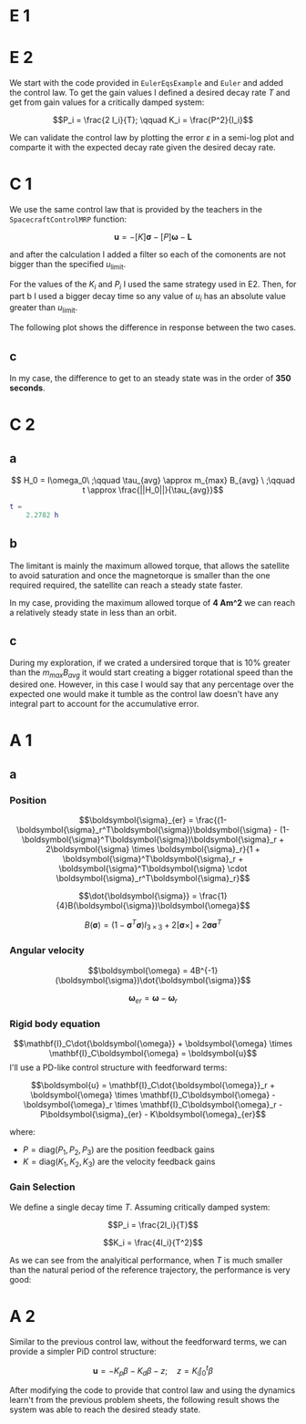 # E 1

# E 2

We start with the code provided in `EulerEqsExample` and `Euler` and added the control law. To get the gain values I defined a desired decay rate $T$ and get from gain values for a critically damped system:

$$P_i = \frac{2 I_i}{T}; \qquad K_i = \frac{P^2}{I_i}$$

We can validate the control law by plotting the error $\varepsilon$ in a semi-log plot and comparte it with the expected decay rate given the desired decay rate.

# C 1

We use the same control law that is provided by the teachers in the `SpacecraftControlMRP` function:

$$ \boldsymbol{u}=-[K]\boldsymbol{\sigma}-[P]\boldsymbol{\omega}-\boldsymbol{L} $$

and after the calculation I added a filter so each of the comonents are not bigger than the specified $u_{\text{limit}}$.

For the values of the $K_i$ and $P_i$ I used the same strategy used in E2. Then, for part b I used a bigger decay time so any value of $u_i$ has an absolute value greater than $u_{\text{limit}}$.

The following plot shows the difference in response between the two cases.


## c 

In my case, the difference to get to an steady state was in the order of **350 seconds**.

# C 2

## a

$$ H_0 = I\omega_0\ ;\qquad \tau_{avg} \approx m_{max} B_{avg} \ ;\qquad t \approx \frac{||H_0||}{\tau_{avg}}$$

```matlab
t =
    2.2782 h
```

## b
The limitant is mainly the maximum allowed torque, that allows the satellite to avoid saturation and once the magnetorque is smaller than the one required required, the satellite can reach a steady state faster.

In my case, providing the maximum allowed torque of **4 Am^2** we can reach a relatively steady state in less than an orbit.

## c

During my exploration, if we crated a undersired torque that is 10% greater than the $m_{max} B_{avg}$ it would start creating a bigger rotational speed than the desired one. However, in this case I would say that any percentage over the expected one would make it tumble as the control law doesn't have any integral part to account for the accumulative error.

# A 1

## a

### Position

$$\boldsymbol{\sigma}_{er} = \frac{(1-\boldsymbol{\sigma}_r^T\boldsymbol{\sigma})\boldsymbol{\sigma} - (1-\boldsymbol{\sigma}^T\boldsymbol{\sigma})\boldsymbol{\sigma}_r + 2\boldsymbol{\sigma} \times \boldsymbol{\sigma}_r}{1 + \boldsymbol{\sigma}^T\boldsymbol{\sigma}_r + \boldsymbol{\sigma}^T\boldsymbol{\sigma} \cdot \boldsymbol{\sigma}_r^T\boldsymbol{\sigma}_r}$$


$$\dot{\boldsymbol{\sigma}} = \frac{1}{4}B(\boldsymbol{\sigma})\boldsymbol{\omega}$$


$$B(\boldsymbol{\sigma}) = (1-\boldsymbol{\sigma}^T\boldsymbol{\sigma})I_{3\times3} + 2[\boldsymbol{\sigma}\times] + 2\boldsymbol{\sigma}\boldsymbol{\sigma}^T$$

### Angular velocity

$$\boldsymbol{\omega} = 4B^{-1}(\boldsymbol{\sigma})\dot{\boldsymbol{\sigma}}$$

$$\boldsymbol{\omega}_{er} = \boldsymbol{\omega} - \boldsymbol{\omega}_r$$

### Rigid body equation

$$\mathbf{I}_C\dot{\boldsymbol{\omega}} + \boldsymbol{\omega} \times \mathbf{I}_C\boldsymbol{\omega} = \boldsymbol{u}$$
I'll use a PD-like control structure with feedforward terms:

$$\boldsymbol{u} = \mathbf{I}_C\dot{\boldsymbol{\omega}}_r + \boldsymbol{\omega} \times \mathbf{I}_C\boldsymbol{\omega} - \boldsymbol{\omega}_r \times \mathbf{I}_C\boldsymbol{\omega}_r - P\boldsymbol{\sigma}_{er} - K\boldsymbol{\omega}_{er}$$


where:
- $P = \text{diag}(P_1, P_2, P_3)$ are the position feedback gains
- $K = \text{diag}(K_1, K_2, K_3)$ are the velocity feedback gains

### Gain Selection

We define a single decay time $T$. Assuming critically damped system:

$$P_i = \frac{2I_i}{T}$$

$$K_i = \frac{4I_i}{T^2}$$

As we can see from the analyitical performance, when $T$ is much smaller than the natural period of the reference trajectory, the performance is very good:

# A 2

Similar to the previous control law, without the feedforward terms, we can provide a simpler PiD control structure:

$$\boldsymbol{u} = -K_p \beta - K_d \beta - z; \quad z = K_i \int_0^t \beta$$

After modifying the code to provide that control law and using the dynamics learn't from the previous problem sheets, the following result shows the system was able to reach the desired steady state.